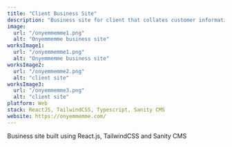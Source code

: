 ```yaml
---
title: "Client Business Site"
description: "Business site for client that collates customer information to ascertain their needs."
image:
  url: "/onyemmemme1.png"
  alt: "Onyemmemme business site"
worksImage1:
  url: "/onyemmemme1.png"
  alt: "Onyemmemme business site"
worksImage2:
  url: "/onyemmemme2.png"
  alt: "client site"
worksImage3:
  url: "/onyemmemme3.png"
  alt: "client site"
platform: Web
stack: ReactJS, TailwindCSS, Typescript, Sanity CMS
website: https://onyemmemme.com/
---
```


Business site built using React.js, TailwindCSS and Sanity CMS
